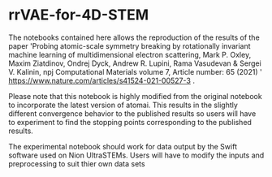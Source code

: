 # rrVAE-for-4D-STEM

The notebooks contained here allows the reproduction of the results of the paper 'Probing atomic-scale symmetry breaking by rotationally invariant machine learning of multidimensional electron scattering, Mark P. Oxley, Maxim Ziatdinov, Ondrej Dyck, Andrew R. Lupini, Rama Vasudevan & Sergei V. Kalinin, npj Computational Materials volume 7, Article number: 65 (2021) '   https://www.nature.com/articles/s41524-021-00527-3 .  

Please note that this notebook is highly modified from the original notebook to incorporate the latest version of atomai.  This results in the slightly different convergence behavior to the published results so users will have to experiment to find the stopping points corresponding to the published results.  

The experimental notebook should work for data output by the Swift software used on Nion UltraSTEMs.  Users will have to modify the inputs and preprocessing to suit thier own data sets 
